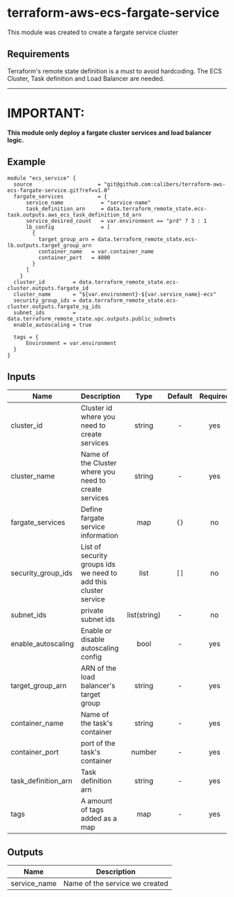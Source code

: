 # terraform-aws-ecs-fargate-service

This module was created to create a fargate service cluster 

## Requirements

Terraform's remote state definition is a must to avoid hardcoding. The ECS Cluster, Task definition and Load Balancer are needed.

---

# IMPORTANT: 
**This module only deploy a fargate cluster services and load balancer logic.**

## Example

```
module "ecs_service" {
  source                     = "git@github.com:calibers/terraform-aws-ecs-fargate-service.git?ref=v1.0"
  fargate_services           = {
      service_name            = "service-name"
      task_definition_arn     = data.terraform_remote_state.ecs-task.outputs.aws_ecs_task_definition_td_arn
      service_desired_count   = var.environment == "prd" ? 3 : 1 
      lb_config               = [
        {
          target_group_arn = data.terraform_remote_state.ecs-lb.outputs.target_group_arn
          container_name   = var.container_name
          container_port   = 4000
        } 
      ]
    }
  cluster_id         = data.terraform_remote_state.ecs-cluster.outputs.fargate_id
  cluster_name       = "${var.environment}-${var.service_name}-ecs"
  security_group_ids = data.terraform_remote_state.ecs-cluster.outputs.fargate_sg_ids
  subnet_ids         = data.terraform_remote_state.vpc.outputs.public_subnets
  enable_autoscaling = true
  
  tags = {
      Environment = var.environment
  }
}

```

## Inputs

| Name | Description | Type | Default | Required |
|------|-------------|:----:|:-----:|:-----:|
| cluster\_id | Cluster id where you need to create services | string | - | yes |
| cluster\_name | Name of the Cluster where you need to create services | string | - | yes |
| fargate\_services | Define fargate service information | map | `{}` | no |
| security\_group\_ids |  List of security groups ids we need to add this cluster service | list  | `[]` | no |
| subnet\_ids | private subnet ids | list(string) | - | no |
| enable\_autoscaling | Enable or disable autoscaling config | bool | - | yes |
| target\_group\_arn | ARN of the load balancer's target group | string | - | yes |
| container\_name | Name of the task's container | string | - | yes |
| container\_port | port of the task's container | number | - | yes |
| task\_definition\_arn | Task definition arn | string | - | yes |
| tags | A amount of tags added as a map | map | - | yes |

## Outputs

| Name | Description |
|------|-------------|
| service\_name | Name of the service we created |
